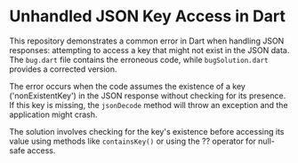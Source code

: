 # Unhandled JSON Key Access in Dart

This repository demonstrates a common error in Dart when handling JSON responses: attempting to access a key that might not exist in the JSON data.  The `bug.dart` file contains the erroneous code, while `bugSolution.dart` provides a corrected version.

The error occurs when the code assumes the existence of a key ('nonExistentKey') in the JSON response without checking for its presence. If this key is missing, the `jsonDecode` method will throw an exception and the application might crash.

The solution involves checking for the key's existence before accessing its value using methods like `containsKey()` or using the ?? operator for null-safe access.
